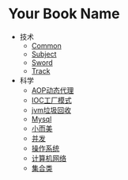 # Your Book Name

- 技术
  * [Common](技术/Common.md)
  * [Subject](技术/Subject.md)
  * [Sword](技术/Sword.md)
  * [Track](技术/Track.md)
- 科学
  * [AOP动态代理](科学/AOP动态代理.md)
  * [IOC工厂模式](科学/IOC工厂模式.md)
  * [jvm垃圾回收](科学/jvm垃圾回收.md)
  * [Mysql](科学/mysql.md)
  * [小而美](科学/小而美.md)
  * [并发](科学/并发.md)
  * [操作系统](科学/操作系统.md)
  * [计算机网络](科学/计算机网络.md)
  * [集合类](科学/集合类.md)
  
